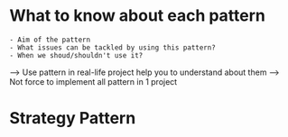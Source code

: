 # What to know about each pattern
    - Aim of the pattern
    - What issues can be tackled by using this pattern?
    - When we shoud/shouldn't use it?
--> Use pattern in real-life project help you to understand about them
--> Not force to implement all pattern in 1 project

# Strategy Pattern
